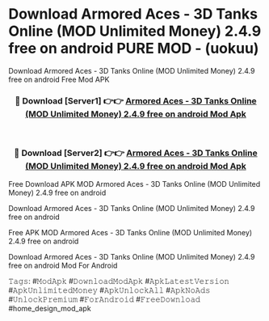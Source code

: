 # Download Armored Aces - 3D Tanks Online (MOD Unlimited Money) 2.4.9 free on android PURE MOD - (uokuu)
Download Armored Aces - 3D Tanks Online (MOD Unlimited Money) 2.4.9 free on android Free Mod APK

<div align="center">
<h3>🔴 Download [Server1] 👉👉 <a href="https://apk-comot.site?title=Armored_Aces_-_3D_Tanks_Online_(MOD_Unlimited_Money)_2.4.9_free_on_android">Armored Aces - 3D Tanks Online (MOD Unlimited Money) 2.4.9 free on android Mod Apk</a></h3><br>

<h3>🔴 Download [Server2] 👉👉 <a href="https://apk-comot.site?title=Armored_Aces_-_3D_Tanks_Online_(MOD_Unlimited_Money)_2.4.9_free_on_android">Armored Aces - 3D Tanks Online (MOD Unlimited Money) 2.4.9 free on android Mod Apk</a></h3>
</div>


Free Download APK MOD Armored Aces - 3D Tanks Online (MOD Unlimited Money) 2.4.9 free on android

Download Armored Aces - 3D Tanks Online (MOD Unlimited Money) 2.4.9 free on android 

Free APK MOD Armored Aces - 3D Tanks Online (MOD Unlimited Money) 2.4.9 free on android 

Download Armored Aces - 3D Tanks Online (MOD Unlimited Money) 2.4.9 free on android Mod For Android

𝚃𝚊𝚐𝚜: #𝙼𝚘𝚍𝙰𝚙𝚔 #𝙳𝚘𝚠𝚗𝚕𝚘𝚊𝚍𝙼𝚘𝚍𝙰𝚙𝚔 #𝙰𝚙𝚔𝙻𝚊𝚝𝚎𝚜𝚝𝚅𝚎𝚛𝚜𝚒𝚘𝚗 #𝙰𝚙𝚔𝚄𝚗𝚕𝚒𝚖𝚒𝚝𝚎𝚍𝙼𝚘𝚗𝚎𝚢 #𝙰𝚙𝚔𝚄𝚗𝚕𝚘𝚌𝚔𝙰𝚕𝚕 #𝙰𝚙𝚔𝙽𝚘𝙰𝚍𝚜 #𝚄𝚗𝚕𝚘𝚌𝚔𝙿𝚛𝚎𝚖𝚒𝚞𝚖 #𝙵𝚘𝚛𝙰𝚗𝚍𝚛𝚘𝚒𝚍 #𝙵𝚛𝚎𝚎𝙳𝚘𝚠𝚗𝚕𝚘𝚊𝚍 #home_design_mod_apk